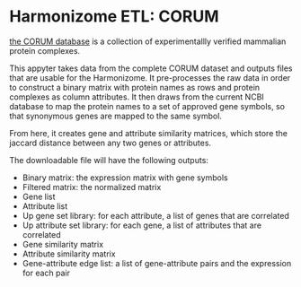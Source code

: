 # Harmonizome ETL: CORUM

[the CORUM database](http://mips.helmholtz-muenchen.de/corum/) is a collection of experimentallly verified mammalian protein complexes.

This appyter takes data from the complete CORUM dataset and outputs files that are usable for the Harmonizome. It pre-processes the raw data  in order to construct a binary matrix with protein names as rows and protein complexes as column attributes. It then draws from the current NCBI database to map the protein names to a set of approved gene symbols, so that synonymous genes are mapped to the same symbol. 

From here, it creates gene and attribute similarity matrices, which store the jaccard distance between any two genes or attributes. 

The downloadable file will have the following outputs:
* Binary matrix: the expression matrix with gene symbols
* Filtered matrix: the normalized matrix
* Gene list
* Attribute list 
* Up gene set library: for each attribute, a list of genes that are correlated
* Up attribute set library: for each gene, a list of attributes that are correlated
* Gene similarity matrix
* Attribute similarity matrix
* Gene-attribute edge list: a list of gene-attribute pairs and the expression for each pair 
